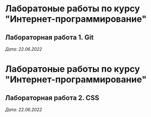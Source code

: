 # Лаборатоные работы по курсу "Интернет-программирование"

## Лабораторная работа 1. Git

*Дата: 22.06.2022*

# Лаборатоные работы по курсу "Интернет-программирование"

## Лабораторная работа 2. CSS

*Дата: 22.06.2022*
